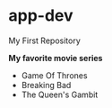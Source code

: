 # app-dev
My First Repository

**My favorite movie series**
- Game Of Thrones
- Breaking Bad
- The Queen's Gambit
